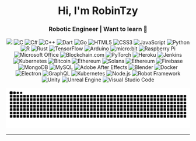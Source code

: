 <h1 align="center">Hi, I'm RobinTzy</h1>
<h3 align="center">Robotic Engineer | Want to learn 🤖</h3>



<div align="center">
  <img src="https://user-images.githubusercontent.com/22107794/139580686-887df369-edb8-4bc8-b607-4fbf6d7e4866.gif">

 <img src="https://img.shields.io/badge/C-00599C?style=for-the-badge&logo=c&logoColor=white" alt="C" />
<img src="https://img.shields.io/badge/C%23-239120?style=for-the-badge&logo=csharp&logoColor=white" alt="C#" />
<img src="https://img.shields.io/badge/C%2B%2B-00599C?style=for-the-badge&logo=c%2B%2B&logoColor=white" alt="C++" />
<img src="https://img.shields.io/badge/Dart-0175C2?style=for-the-badge&logo=dart&logoColor=white" alt="Dart" />
<img src="https://img.shields.io/badge/Go-00ADD8?style=for-the-badge&logo=go&logoColor=white" alt="Go" />
<img src="https://img.shields.io/badge/HTML5-E34F26?style=for-the-badge&logo=html5&logoColor=white" alt="HTML5" />
<img src="https://img.shields.io/badge/CSS3-1572B6?style=for-the-badge&logo=css3&logoColor=white" alt="CSS3" />
<img src="https://img.shields.io/badge/JavaScript-323330?style=for-the-badge&logo=javascript&logoColor=F7DF1E" alt="JavaScript" />
<img src="https://img.shields.io/badge/Python-FFD43B?style=for-the-badge&logo=python&logoColor=blue" alt="Python" />
<img src="https://img.shields.io/badge/R-276DC3?style=for-the-badge&logo=r&logoColor=white" alt="R" />
<img src="https://img.shields.io/badge/Rust-black?style=for-the-badge&logo=rust&logoColor=#E57324" alt="Rust" />
<img src="https://img.shields.io/badge/TensorFlow-FF6F00?style=for-the-badge&logo=TensorFlow&logoColor=white" alt="TensorFlow" />
<img src="https://img.shields.io/badge/Arduino-00979D?style=for-the-badge&logo=Arduino&logoColor=white" alt="Arduino" />
<img src="https://img.shields.io/badge/micro:bit-00ED00?style=for-the-badge&logo=micro:bit&logoColor=white" alt="micro:bit" />
<img src="https://img.shields.io/badge/Raspberry%20Pi-A22846?style=for-the-badge&logo=Raspberry%20Pi&logoColor=white" alt="Raspberry Pi" />
<img src="https://img.shields.io/badge/Microsoft_Office-D83B01?style=for-the-badge&logo=microsoft-office&logoColor=white" alt="Microsoft Office" />
<img src="https://img.shields.io/badge/Blockchain.com-121D33?logo=blockchaindotcom&logoColor=fff&style=for-the-badge" alt="Blockchain.com" />
<img src="https://img.shields.io/badge/PyTorch-EE4C2C?style=for-the-badge&logo=pytorch&logoColor=white" alt="PyTorch" />
<img src="https://img.shields.io/badge/Heroku-430098?style=for-the-badge&logo=heroku&logoColor=white" alt="Heroku" />
<img src="https://img.shields.io/badge/Jenkins-49728B?style=for-the-badge&logo=jenkins&logoColor=white" alt="Jenkins" />
<img src="https://img.shields.io/badge/Kubernetes-3069DE?style=for-the-badge&logo=kubernetes&logoColor=white" alt="Kubernetes" />
<img src="https://img.shields.io/badge/Bitcoin-000000?style=for-the-badge&logo=bitcoin&logoColor=white" alt="Bitcoin" />
<img src="https://img.shields.io/badge/Ethereum-3C3C3D?style=for-the-badge&logo=Ethereum&logoColor=white" alt="Ethereum" />
<img src="https://img.shields.io/badge/Solana-000?style=for-the-badge&logo=Solana&logoColor=9945FF" alt="Solana" />
<img src="https://img.shields.io/badge/Ethereum-3C3C3D?style=for-the-badge&logo=Ethereum&logoColor=white" alt="Ethereum" />
<img src="https://img.shields.io/badge/Firebase-FFCA28?style=for-the-badge&logo=firebase&logoColor=black" alt="Firebase" />
<img src="https://img.shields.io/badge/MongoDB-4EA94B?style=for-the-badge&logo=mongodb&logoColor=white" alt="MongoDB" />
<img src="https://img.shields.io/badge/MySQL-005C84?style=for-the-badge&logo=mysql&logoColor=white" alt="MySQL" />
<img src="https://img.shields.io/badge/Adobe%20after%20affects-CF96FD?style=for-the-badge&logo=Adobe%20after%20effects&logoColor=393665" alt="Adobe After Effects" />
<img src="https://img.shields.io/badge/blender-%23F5792A.svg?style=for-the-badge&logo=blender&logoColor=white" alt="Blender" />
<img src="https://img.shields.io/badge/Docker-2CA5E0?style=for-the-badge&logo=docker&logoColor=white" alt="Docker" />
<img src="https://img.shields.io/badge/Electron-2B2E3A?style=for-the-badge&logo=electron&logoColor=9FEAF9" alt="Electron" />
<img src="https://img.shields.io/badge/GraphQl-E10098?style=for-the-badge&logo=graphql&logoColor=white" alt="GraphQL" />
<img src="https://img.shields.io/badge/kubernetes-326ce5.svg?&style=for-the-badge&logo=kubernetes&logoColor=white" alt="Kubernetes" />
<img src="https://img.shields.io/badge/Node%20js-339933?style=for-the-badge&logo=nodedotjs&logoColor=white" alt="Node.js" />
<img src="https://img.shields.io/badge/Robot%20Framework-000000?style=for-the-badge&logo=robot-framework&logoColor=white" alt="Robot Framework" />
<img src="https://img.shields.io/badge/Unity-100000?style=for-the-badge&logo=unity&logoColor=white" alt="Unity" />
<img src="https://img.shields.io/badge/-Unreal%20Engine-313131?style=for-the-badge&logo=unreal-engine&logoColor=white" alt="Unreal Engine" />
<img src="https://img.shields.io/badge/Visual_Studio_Code-0078D4?style=for-the-badge&logo=visual%20studio%20code&logoColor=white" alt="Visual Studio Code" />



![snake gif](https://github.com/synthever/synthever/blob/output/github-contribution-grid-snake-dark.svg)
</div>

---
